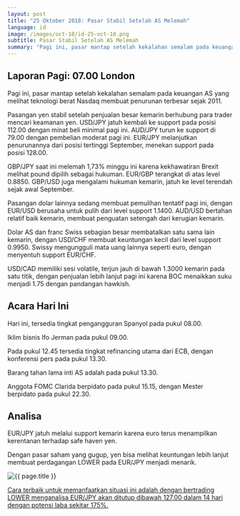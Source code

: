 ```yaml
---
layout: post
title: "25 Oktober 2018: Pasar Stabil Setelah AS Melemah"
language: id
image: /images/oct-18/id-25-oct-18.png
subtitle: Pasar Stabil Setelah AS Melemah
summary: "Pagi ini, pasar mantap setelah kekalahan semalam pada keuangan AS yang melihat teknologi berat Nasdaq membuat penurunan terbesar sejak 2011"
---
```

## Laporan Pagi: 07.00 London

Pagi ini, pasar mantap setelah kekalahan semalam pada keuangan AS yang melihat teknologi berat Nasdaq membuat penurunan terbesar sejak 2011.

Pasangan yen stabil setelah penjualan besar kemarin berhubung para trader mencari keamanan yen. USD/JPY jatuh kembali ke support pada posisi 112.00 dengan minat beli minimal pagi ini. AUD/JPY turun ke support di 79.00 dengan pembelian moderat pagi ini. EUR/JPY melanjutkan penurunannya dari posisi tertinggi September, menekan support pada posisi 128.00.

GBP/JPY saat ini melemah 1,73% minggu ini karena kekhawatiran Brexit melihat pound dipilih sebagai hukuman. EUR/GBP terangkat di atas level 0.8850. GBP/USD juga mengalami hukuman kemarin, jatuh ke level terendah sejak awal September.

Pasangan dolar lainnya sedang membuat pemulihan tentatif pagi ini, dengan EUR/USD berusaha untuk pulih dari level support 1.1400. AUD/USD bertahan relatif baik kemarin, membuat penguatan setengah dari kerugian kemarin.

Dolar AS dan franc Swiss sebagian besar membatalkan satu sama lain kemarin, dengan USD/CHF membuat keuntungan kecil dari level support 0.9950. Swissy mengungguli mata uang lainnya seperti euro, dengan menyentuh support EUR/CHF.

USD/CAD memiliki sesi volatile, terjun jauh di bawah 1.3000 kemarin pada satu titik, dengan penjualan lebih lanjut pagi ini karena BOC menaikkan suku menjadi 1.75 dengan pandangan hawkish.

## Acara Hari Ini

Hari ini, tersedia tingkat pengangguran Spanyol pada pukul 08.00.

Iklim bisnis Ifo Jerman pada pukul 09.00.

Pada pukul 12.45 tersedia tingkat refinancing utama dari ECB, dengan konferensi pers pada pukul 13.30.

Barang tahan lama inti AS adalah pada pukul 13.30.

Anggota FOMC Clarida berpidato pada pukul 15.15, dengan Mester berpidato pada pukul 22.30.

## Analisa

EUR/JPY jatuh melalui support kemarin karena euro terus menampilkan kerentanan terhadap safe haven yen.

Dengan pasar saham yang gugup, yen bisa melihat keuntungan lebih lanjut membuat perdagangan LOWER pada EUR/JPY menjadi menarik.

<img src="{{ site.url }}/images/oct-18/id-25-oct-18.png" alt="{{ page.title }}" title="{{ page.title }}">

<a href="%LINK%%?currency=USD&market=forex&underlying=frxEURJPY&formname=higherlower&duration_amount=14&duration_units=d&amount=10&amount_type=stake&expiry_type=duration&barrier=127.00" target="_blank" rel="noopener noreferrer nofollow">Cara terbaik untuk memanfaatkan situasi ini adalah dengan bertrading LOWER menganalisa EUR/JPY akan ditutup dibawah 127.00 dalam 14 hari dengan potensi laba sekitar 175%.</a>
